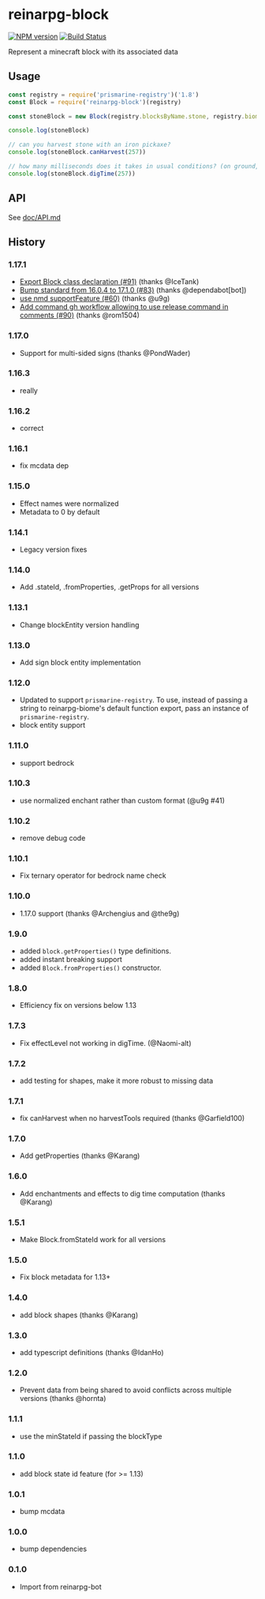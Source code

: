 # reinarpg-block
[![NPM version](https://img.shields.io/npm/v/reinarpg-block.svg)](http://npmjs.com/package/reinarpg-block)
[![Build Status](https://github.com/PrismarineJS/reinarpg-block/workflows/CI/badge.svg)](https://github.com/PrismarineJS/reinarpg-block/actions?query=workflow%3A%22CI%22)

Represent a minecraft block with its associated data

## Usage

```js
const registry = require('prismarine-registry')('1.8')
const Block = require('reinarpg-block')(registry)

const stoneBlock = new Block(registry.blocksByName.stone, registry.biomesByName.plains, /* meta */ 0)

console.log(stoneBlock)

// can you harvest stone with an iron pickaxe?
console.log(stoneBlock.canHarvest(257))

// how many milliseconds does it takes in usual conditions? (on ground, not in water and not in creative mode)
console.log(stoneBlock.digTime(257))

```

## API

See [doc/API.md](doc/API.md)

## History

### 1.17.1
* [Export Block class declaration (#91)](https://github.com/PrismarineJS/reinarpg-block/commit/06ef318525aa92b57b400e0ee899231a4a737bec) (thanks @IceTank)
* [Bump standard from 16.0.4 to 17.1.0 (#83)](https://github.com/PrismarineJS/reinarpg-block/commit/00cb8a9a6b810f1bcf7a6482b9a25554d7c39a70) (thanks @dependabot[bot])
* [use nmd supportFeature (#60)](https://github.com/PrismarineJS/reinarpg-block/commit/83a74fc3877197a6383665f7e121081e54f36e86) (thanks @u9g)
* [Add command gh workflow allowing to use release command in comments (#90)](https://github.com/PrismarineJS/reinarpg-block/commit/e9955a02d44570111ad0f72c52e61c3b1f5be72f) (thanks @rom1504)

### 1.17.0

* Support for multi-sided signs (thanks @PondWader)

### 1.16.3

* really

### 1.16.2

* correct

### 1.16.1

* fix mcdata dep

### 1.15.0

* Effect names were normalized
* Metadata to 0 by default

### 1.14.1

* Legacy version fixes

### 1.14.0

* Add .stateId, .fromProperties, .getProps for all versions

### 1.13.1

* Change blockEntity version handling

### 1.13.0

* Add sign block entity implementation

### 1.12.0

* Updated to support `prismarine-registry`. To use, instead of passing a string to reinarpg-biome's default function export, pass an instance of `prismarine-registry`.
* block entity support

### 1.11.0

* support bedrock

### 1.10.3

* use normalized enchant rather than custom format (@u9g #41)

### 1.10.2

* remove debug code

### 1.10.1

* Fix ternary operator for bedrock name check

### 1.10.0

* 1.17.0 support (thanks @Archengius and @the9g)

### 1.9.0

* added `block.getProperties()` type definitions.
* added instant breaking support
* added `Block.fromProperties()` constructor.

### 1.8.0

* Efficiency fix on versions below 1.13

### 1.7.3

* Fix effectLevel not working in digTime. (@Naomi-alt)

### 1.7.2

* add testing for shapes, make it more robust to missing data

### 1.7.1

* fix canHarvest when no harvestTools required (thanks @Garfield100)

### 1.7.0

* Add getProperties (thanks @Karang)

### 1.6.0

* Add enchantments and effects to dig time computation (thanks @Karang)

### 1.5.1

* Make Block.fromStateId work for all versions

### 1.5.0

* Fix block metadata for 1.13+

### 1.4.0

* add block shapes (thanks @Karang)

### 1.3.0

* add typescript definitions (thanks @IdanHo)

### 1.2.0

* Prevent data from being shared to avoid conflicts across multiple versions (thanks @hornta)

### 1.1.1

* use the minStateId if passing the blockType

### 1.1.0

* add block state id feature (for >= 1.13)

### 1.0.1

* bump mcdata

### 1.0.0

* bump dependencies

### 0.1.0

* Import from reinarpg-bot
